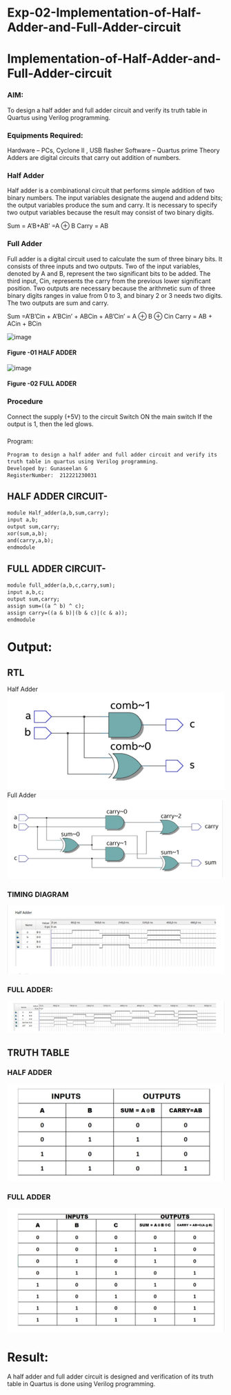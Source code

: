# Exp-02-Implementation-of-Half-Adder-and-Full-Adder-circuit

# Implementation-of-Half-Adder-and-Full-Adder-circuit
### AIM:
To design a half adder and full adder circuit and verify its truth table in Quartus using Verilog programming.

### Equipments Required:
Hardware – PCs, Cyclone II , USB flasher
Software – Quartus prime
Theory
Adders are digital circuits that carry out addition of numbers.

### Half Adder
Half adder is a combinational circuit that performs simple addition of two binary numbers. The input variables designate the augend and addend bits; the output variables produce the sum and carry. It is necessary to specify two output variables because the result may consist of two binary digits.

Sum = A’B+AB’ =A ⊕ B Carry = AB

### Full Adder
Full adder is a digital circuit used to calculate the sum of three binary bits. It consists of three inputs and two outputs. Two of the input variables, denoted by A and B, represent the two significant bits to be added. The third input, Cin, represents the carry from the previous lower significant position. Two outputs are necessary because the arithmetic sum of three binary digits ranges in value from 0 to 3, and binary 2 or 3 needs two digits. The two outputs are sum and carry.

Sum =A’B’Cin + A’BCin’ + ABCin + AB’Cin’ = A ⊕ B ⊕ Cin Carry = AB + ACin + BCin

 ![image](https://user-images.githubusercontent.com/36288975/163552156-a13e5a56-c638-4110-97d9-8896907c8d25.png)

#### Figure -01 HALF ADDER 


![image](https://user-images.githubusercontent.com/36288975/163552057-b3547877-6d07-45b4-b7e0-bcfebfad9e1d.png)

#### Figure -02 FULL ADDER 

### Procedure

Connect the supply (+5V) to the circuit
Switch ON the main switch
If the output is 1, then the led glows.
### 
Program:
~~~
Program to design a half adder and full adder circuit and verify its truth table in quartus using Verilog programming.
Developed by: Gunaseelan G
RegisterNumber:  212221230031
~~~
## HALF ADDER CIRCUIT-
~~~
module Half_adder(a,b,sum,carry);
input a,b;
output sum,carry;
xor(sum,a,b);
and(carry,a,b);
endmodule
~~~
## FULL ADDER CIRCUIT-
~~~
module full_adder(a,b,c,carry,sum);
input a,b,c;
output sum,carry;
assign sum=((a ^ b) ^ c);
assign carry=((a & b)|(b & c)|(c & a));
endmodule
~~~


# Output:

## RTL
Half Adder
![ani](half.jpg)
Full Adder
![ani](full.jpg)
 
### TIMING DIAGRAM
![ani](timehalf.jpg)

### FULL ADDER:
![ani](timefull.jpg)

## TRUTH TABLE
### HALF ADDER
![ani](truthhalf.jpg) 

### FULL ADDER
![ani](truthfull.jpg)
# Result:
A half adder and full adder circuit is designed and verification of its truth table in Quartus is done using Verilog programming.
